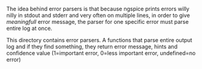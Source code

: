 The idea behind error parsers is that because ngspice prints errors willy nilly in stdout and 
stderr and very often on multiple lines, in order to give *meaningfull* error message, the 
parser for one specific error must parse entire log at once.

This directory contains error parsers. A functions that parse entire output log and if they
find something, they return error message, hints and confidence value (1=important error, 
0=less important error, undefined=no error)

